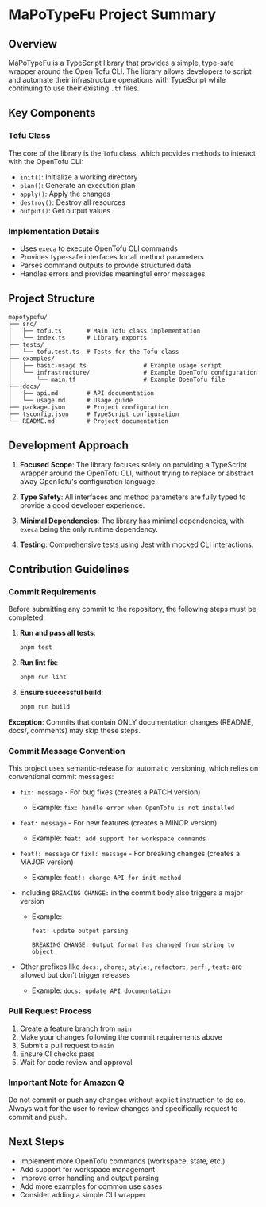 # MaPoTypeFu Project Summary

## Overview

MaPoTypeFu is a TypeScript library that provides a simple, type-safe wrapper around the Open Tofu CLI. The library allows developers to script and automate their infrastructure operations with TypeScript while continuing to use their existing `.tf` files.

## Key Components

### Tofu Class

The core of the library is the `Tofu` class, which provides methods to interact with the OpenTofu CLI:

- `init()`: Initialize a working directory
- `plan()`: Generate an execution plan
- `apply()`: Apply the changes
- `destroy()`: Destroy all resources
- `output()`: Get output values

### Implementation Details

- Uses `execa` to execute OpenTofu CLI commands
- Provides type-safe interfaces for all method parameters
- Parses command outputs to provide structured data
- Handles errors and provides meaningful error messages

## Project Structure

```
mapotypefu/
├── src/
│   ├── tofu.ts       # Main Tofu class implementation
│   └── index.ts      # Library exports
├── tests/
│   └── tofu.test.ts  # Tests for the Tofu class
├── examples/
│   ├── basic-usage.ts                # Example usage script
│   └── infrastructure/               # Example OpenTofu configuration
│       └── main.tf                   # Example OpenTofu file
├── docs/
│   ├── api.md        # API documentation
│   └── usage.md      # Usage guide
├── package.json      # Project configuration
├── tsconfig.json     # TypeScript configuration
└── README.md         # Project documentation
```

## Development Approach

1. **Focused Scope**: The library focuses solely on providing a TypeScript wrapper around the OpenTofu CLI, without trying to replace or abstract away OpenTofu's configuration language.

2. **Type Safety**: All interfaces and method parameters are fully typed to provide a good developer experience.

3. **Minimal Dependencies**: The library has minimal dependencies, with `execa` being the only runtime dependency.

4. **Testing**: Comprehensive tests using Jest with mocked CLI interactions.

## Contribution Guidelines

### Commit Requirements

Before submitting any commit to the repository, the following steps must be completed:

1. **Run and pass all tests**:
   ```bash
   pnpm test
   ```

2. **Run lint fix**:
   ```bash
   pnpm run lint
   ```

3. **Ensure successful build**:
   ```bash
   pnpm run build
   ```

**Exception**: Commits that contain ONLY documentation changes (README, docs/, comments) may skip these steps.

### Commit Message Convention

This project uses semantic-release for automatic versioning, which relies on conventional commit messages:

- `fix: message` - For bug fixes (creates a PATCH version)
  - Example: `fix: handle error when OpenTofu is not installed`

- `feat: message` - For new features (creates a MINOR version)
  - Example: `feat: add support for workspace commands`

- `feat!: message` or `fix!: message` - For breaking changes (creates a MAJOR version)
  - Example: `feat!: change API for init method`

- Including `BREAKING CHANGE:` in the commit body also triggers a major version
  - Example: 
    ```
    feat: update output parsing
    
    BREAKING CHANGE: Output format has changed from string to object
    ```

- Other prefixes like `docs:`, `chore:`, `style:`, `refactor:`, `perf:`, `test:` are allowed but don't trigger releases
  - Example: `docs: update API documentation`

### Pull Request Process

1. Create a feature branch from `main`
2. Make your changes following the commit requirements above
3. Submit a pull request to `main`
4. Ensure CI checks pass
5. Wait for code review and approval

### Important Note for Amazon Q

Do not commit or push any changes without explicit instruction to do so. Always wait for the user to review changes and specifically request to commit and push.

## Next Steps

- Implement more OpenTofu commands (workspace, state, etc.)
- Add support for workspace management
- Improve error handling and output parsing
- Add more examples for common use cases
- Consider adding a simple CLI wrapper
